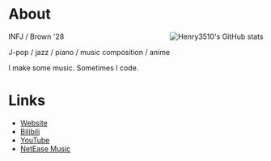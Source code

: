 # About

<a href="#"><img align="right" alt="Henry3510's GitHub stats" src="https://github-readme-stats.vercel.app/api?username=henry3510&count_private=true&show_icons=true&theme=tokyonight&include_all_commits=true"></img></a>

INFJ / Brown '28

J-pop / jazz / piano / music composition / anime

I make some music. Sometimes I code.

# Links

- [Website](https://henrywangmusic.com/)
- [Bilibili](https://space.bilibili.com/226288130)
- [YouTube](https://www.youtube.com/@henrywangmusic)
- [NetEase Music](https://music.163.com/#/artist?id=48345385)
